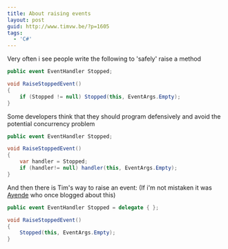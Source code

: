 ```yaml
---
title: About raising events
layout: post
guid: http://www.timvw.be/?p=1605
tags:
  - 'C#'
---
```

Very often i see people write the following to 'safely' raise a method

```csharp
public event EventHandler Stopped;

void RaiseStoppedEvent()
{
	if (Stopped != null) Stopped(this, EventArgs.Empty);
}
```

Some developers think that they should program defensively and avoid the potential concurrency problem

```csharp
public event EventHandler Stopped;

void RaiseStoppedEvent()
{
	var handler = Stopped;
	if (handler!= null) handler(this, EventArgs.Empty);
}
```

And then there is Tim's way to raise an event: (If i'm not mistaken it was [Ayende](http://www.ayende.com) who once blogged about this) 

```csharp
public event EventHandler Stopped = delegate { };

void RaiseStoppedEvent()
{
	Stopped(this, EventArgs.Empty);
}
```
